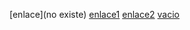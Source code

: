 [enlace](no existe)
[enlace1](http://www.noexisteesteurl.com)
[enlace2](https://www.google.com/holacomoestas)
[vacio]()
